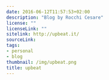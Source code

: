 ```yaml
---
date: 2016-06-12T11:57:53+02:00
description: "Blog by Rocchi Cesare"
license: ""
licenseLink: ""
sitelink: http://upbeat.it/
sourceLink: 
tags:
- personal
- blog
thumbnail: /img/upbeat.png
title: upbeat
---
```

